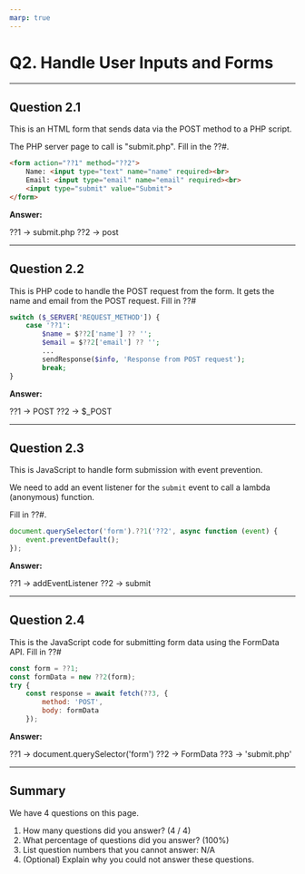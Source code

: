 ```yaml
---
marp: true
---
```


# Q2. Handle User Inputs and Forms

---

## Question 2.1

This is an HTML form that sends data via the POST method to a PHP script.

The PHP server page to call is "submit.php". Fill in the ??#.

```html
<form action="??1" method="??2">
    Name: <input type="text" name="name" required><br>
    Email: <input type="email" name="email" required><br>
    <input type="submit" value="Submit">
</form>
```

**Answer:**

??1 → submit.php
??2 → post

---

## Question 2.2

This is PHP code to handle the POST request from the form. It gets the name and email from the POST request. Fill in ??#

```php
switch ($_SERVER['REQUEST_METHOD']) {
    case '??1':
        $name = $??2['name'] ?? '';
        $email = $??2['email'] ?? '';
        ...        
        sendResponse($info, 'Response from POST request');
        break;
}
```

**Answer:**

??1 → POST
??2 → $_POST

---

## Question 2.3

This is JavaScript to handle form submission with event prevention.

We need to add an event listener for the `submit` event to call a lambda (anonymous) function.

Fill in ??#.

```javascript
document.querySelector('form').??1('??2', async function (event) {
    event.preventDefault();
});
```

**Answer:**

??1 → addEventListener
??2 → submit

---

## Question 2.4

This is the JavaScript code for submitting form data using the FormData API. Fill in ??#

```javascript
const form = ??1;
const formData = new ??2(form);
try {
    const response = await fetch(??3, {
        method: 'POST',
        body: formData
    });
```

**Answer:**

??1 → document.querySelector('form')
??2 → FormData
??3 → 'submit.php'

---

## Summary

We have 4 questions on this page.

1. How many questions did you answer? (4 / 4)
2. What percentage of questions did you answer? (100%)
3. List question numbers that you cannot answer: N/A
4. (Optional) Explain why you could not answer these questions.
